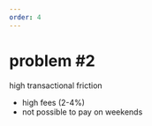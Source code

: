 ```yaml
---
order: 4
---
```


# problem #2

high transactional friction

- high fees (2-4%)
- not possible to pay on weekends